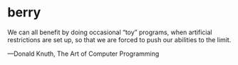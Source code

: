 # berry
We can all benefit by doing occasional “toy” programs, when artificial restrictions are set up, so that we are forced to push our abilities to the limit.

—Donald Knuth, The Art of Computer Programming
